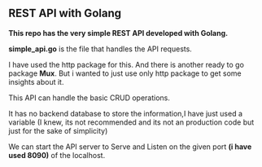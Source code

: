 ## REST API with Golang

**This repo has the very simple REST API developed with Golang.**

**simple_api.go** is the file that handles the API requests. 

I have used the http package for this. And there is another ready to go package **Mux**. But i wanted to just use only http package to get some insights about it. 

This API can handle the basic CRUD operations.

It has no backend database to store the information,I have just used a variable (I knew, its not recommended and its not an production code but just for the sake of simplicity)

We can start the API server to Serve and Listen on the given port **(i have used 8090)** of the localhost.

